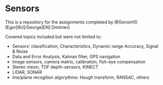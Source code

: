 # Sensors

This is a repository for the assignments completed by @Genom10 (Egor[RU]/George[EN] Dmitriev)

Covered topics included but were not limited to:
  * Sensors’ classification, Characteristics, Dynamic range Accuracy, Signal & Noise
  * Data and Error Analysis, Kalman filter, GPS navigation
  * Image sensors, camera matrix, calibration, fish-eye compensation
  * Stereo vision, TOF depth-sensors, KINECT
  * LIDAR, SONAR
  * line/plane recogition algorythms: Hough transform, RANSAC, others
